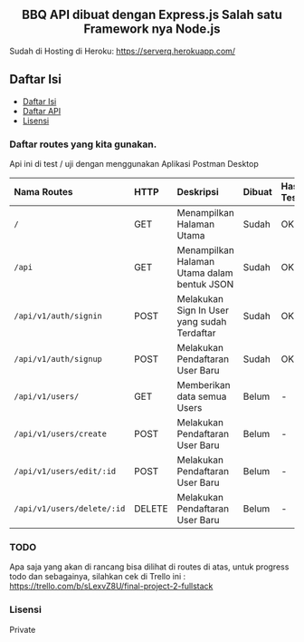 <h2 align="center">BBQ API dibuat dengan Express.js Salah satu Framework nya Node.js </h2>

Sudah di Hosting di Heroku:
https://serverq.herokuapp.com/

## Daftar Isi

- [Daftar Isi](#daftar-isi)
- [Daftar API](#daftar-routes-yang-kita-gunakan.)
- [Lisensi](#lisensi)

### Daftar routes yang kita gunakan.

Api ini di test / uji dengan menggunakan Aplikasi Postman Desktop

| Nama Routes                | HTTP   | Deskripsi                                   | Dibuat | Hasil Test | Middleware `Auth` |
| :------------------------- | :----- | :------------------------------------------ | :----- | :--------- | :---------------- |
| `/`                        | GET    | Menampilkan Halaman Utama                   | Sudah  | OK         | Tidak             |
| `/api`                     | GET    | Menampilkan Halaman Utama dalam bentuk JSON | Sudah  | OK         | Tidak             |
| `/api/v1/auth/signin`      | POST   | Melakukan Sign In User yang sudah Terdaftar | Sudah  | OK         | Tidak             |
| `/api/v1/auth/signup`      | POST   | Melakukan Pendaftaran User Baru             | Sudah  | OK         | Tidak             |
| `/api/v1/users/`           | GET    | Memberikan data semua Users                 | Belum  | -          | Tidak             |
| `/api/v1/users/create`     | POST   | Melakukan Pendaftaran User Baru             | Belum  | -          | Ya                |
| `/api/v1/users/edit/:id`   | POST   | Melakukan Pendaftaran User Baru             | Belum  | -          | Ya                |
| `/api/v1/users/delete/:id` | DELETE | Melakukan Pendaftaran User Baru             | Belum  | -          | Ya                |

<!-- app.use("/api/v1", indexRouterApi);
app.use("/api/v1/auth", authRouter);
app.use("/api/v1/user", userRouter);
app.use("/api/v1/dosen", dosenRouter);
app.use("/api/v1/kelas", kelasRouter);
app.use("/api/v1/jurusan", jurusanRouter);
app.use("/api/v1/mahasiswa", mahasiswaRouter);
app.use("/api/v1/nilai", nilaiRouter);
app.use("/api/v1/tutor", tutorRouter);
app.use("/api/v1/astor", astorRouter);
app.use("/api/v1/jadwal", jadwalRouter);
app.use("/api/v1/kelompok", kelompokRouter); -->

### TODO

Apa saja yang akan di rancang bisa dilihat di routes di atas, untuk progress todo dan sebagainya, silahkan cek di Trello ini : https://trello.com/b/sLexvZ8U/final-project-2-fullstack

### Lisensi

Private
